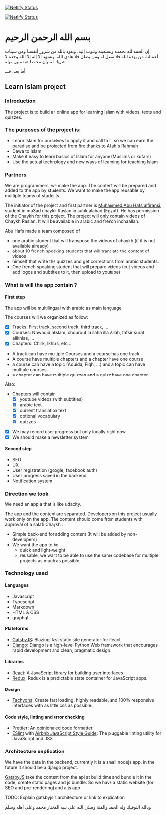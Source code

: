 [![Netlify Status](https://api.netlify.com/api/v1/badges/3e59182a-67c6-4d2d-b37b-86037e78b431/deploy-status)](https://app.netlify.com/sites/m-minhaj/deploys)

[![Netlify Status](https://api.netlify.com/api/v1/badges/f22f178c-3aee-4831-8df6-631ab79cc15a/deploy-status)](https://app.netlify.com/sites/ceci-est-notre-croyance/deploys)

# بسم الله الرحمن الرحيم

إن الحمد لله نحمده ونستعينه ونتوب إليه، ونعوذ بالله من شرور أنفسنا ومن سيئات أعمالنا، من يهده الله فلا مضل له ومن يضلل فلا هادي الله، ونشهد ألا إله إلا الله وحده لا شريك له وأن محمدا عبده ورسوله

أما بعد، فـــ

## Learn Islam project

### Introduction

The project is to build an online app for learning islam with videos, texts and quizzes.

### The purposes of the project is:

- Learn Islam for ourselves to apply it and call to it, so we can earn the paradise and be protected from fire thanks to Allah's Rahmah
- Dawa to Islam
- Make it easy to learn basics of Islam for anyone (Muslims or kufars)
- Use the actual technology and new ways of learning for teaching Islam

### Partners

We are programmers, we make the app. The content will be prepared and added to the app by students. We want to make the app reusable by multiple teams of students.

The initiator of the project and first partner is [Muhammed Abu Hafs alfiransi](http://darfurqan.fr/), student in ma3ad chaykh Raslan in subk alahad (Egypt). He has permission of the Chaykh for this project.
The project will only contain videos of Chaykh Raslan. It will be available in arabic and french inchaallah.

Abu Hafs made a team composed of

- one arabic student that will transpose the videos of chaykh (if it is not available already)
- about 10 french speaking students that will translate the content of videos
- himself that write the quizzes and get corrections from arabic students.
- One french speaking student that will prepare videos (cut videos and add logos and subtitles to it, then upload to youtube)

### What is will the app contain ?

#### First step

The app will be multilingual with arabic as main language

The courses will we organized as follow:

- [x] Tracks: First track, second track, third track, ...
- [x] Courses: Nawaqid alislam, chourout la ilaha illa Allah, tafsir surat alikhlas, ...
- [x] Chapters: Chirk, Ikhlas, etc ...

- A track can have multiple Courses and a course has one track.
- A course have multiple chapters and a chapter have one course
- a course can have a topic (Aquida, Fiqh, ...) and a topic can have multiple courses
- a chapter can have multiple quizzes and a quizz have one chapter

Also:

- Chapters will contain
  - [x] youtube videos (with subtitles)
  - [x] arabic text
  - [x] current translation text
  - [x] optional vocabulary
  - [x] quizzes
- [x] We may record user progress but only locally right now.
- [x] We should make a newsletter system

#### Second step

- SEO
- UX
- User registration (google, facebook auth)
- User progress saved in the backend
- Notification system

### Direction we took

We need an app a that is like udacity.

The app and the content are separated. Developers on this project usually work only on the app. The content should come from students with approval of a salafi Chaykh .

- Simple back-end for adding content (It will be added by non-developers)
- We want the app to be
  - quick and light-weight
  - reusable, we want to be able to use the same codebase for multiple projects as much as possible

### Technology used

#### Languages

- Javascript
- Typescript
- Markdown
- HTML & CSS
- graphql

#### Plateforms

- [GatsbyJS](https://www.gatsbyjs.org/): Blazing-fast static site generator for React
- [Django](https://djangoproject.com): Django is a high-level Python Web framework that encourages rapid development and clean, pragmatic design.

#### Libraries

- [React](https://reactjs.org): A JavaScript library for building user interfaces
- [Redux](http://redux.js.org/): Redux is a predictable state container for JavaScript apps.

#### Design

- [Tachyons](http://tachyons.io/): Create fast loading, highly readable, and 100% responsive interfaces with as little css as possible.

#### Code style, linting and error checking

- [Prettier](https://github.com/prettier/prettier/): An opinionated code formatter.
- [ESlint](https://eslint.org/) with [Airbnb JavaScript Style Guide](https://github.com/airbnb/javascript): The pluggable linting utility for JavaScript and JSX

### Architecture explication

We have the data in the backend, currently it is a small nodejs app, in the future it should be a django project.

[GatsbyJS](https://www.gatsbyjs.org/) take the content from the api at build time and bundle it in the code, create static pages and js bundle. So we have a static website (for SEO and pre-rendering) and a js app

TODO: Explain gatsbyjs's architecture or link to explication

وبالله التوفيك وله الحمد والمنة وصلى الله على نبيه المختار محمد وعلى أهله وسلم
